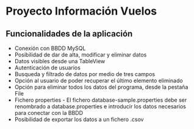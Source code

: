 # Proyecto Información Vuelos

## Funcionalidades de la aplicación
- Conexión con BBDD MySQL
- Posibilidad de dar de alta, modificar y eliminar datos
- Datos visibles desde una TableView
- Autenticación de usuarios
- Busqueda y filtrado de datos por medio de tres campos
- Opción al usuario de poder recuperar el último elemento eliminado
- Opción para eliminar todos los datos del programa, desde la pestaña File
- Fichero properties - El fichero database-sample.properties debe ser renombrado a database.properties e introducir los datos necesarios para conectar con la BBDD
- Posibilidad de exportar los datos a un fichero .csov
